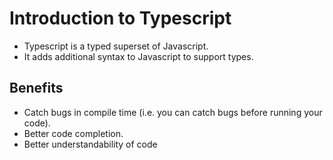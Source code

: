 # Introduction to Typescript

- Typescript is a typed superset of Javascript.
- It adds additional syntax to Javascript to support types.

## Benefits

- Catch bugs in compile time (i.e. you can catch bugs before running your code).
- Better code completion.
- Better understandability of code
